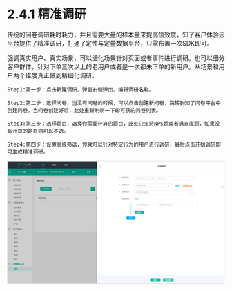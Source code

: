 # 2.4.1 精准调研

传统的问卷调研耗时耗力，并且需要大量的样本量来提高信效度，知了客户体验云平台提供了精准调研，打通了定性与定量数据平台，只需布置一次SDK即可。 

强调真实用户、真实场景，可以细化场景针对页面或者事件进行调研。也可以细分客户群体，针对下单三次以上的老用户或者是一次都未下单的新用户。从场景和用户两个维度真正做到精细化调研。

```text
Step1:第一步：点击新建调研，弹窗右侧弹出，编辑调研名称。
```

 

```text
Step2:第二步：选择问卷，当没有问卷的时候，可以点击创建新问卷，跳转到知了问卷平台中创建问卷。当问卷创建好后，此处重新刷新一下即可获的问卷列表。
```



```text
Step3:第三步：选择题目，选择你需要计算的题目，此处只支持NPS题或者满意度题，如果没有计算的题目则可以不选。
```



```text
Step4:第四步：设置高级筛选，你就可以针对特定行为的用户进行调研，最后点击开始调研即可生成精准调研。
```

![&#x65B0;&#x5EFA;&#x8C03;&#x7814;&#x6B65;&#x9AA4;&#x56FE;](../../.gitbook/assets/image%20%2842%29.png)

